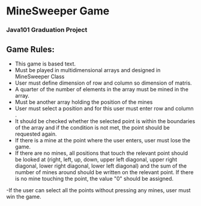 
# MineSweeper Game
### Java101 Graduation Project

## Game Rules:

- This game is based text.
- Must be played in multidimensional arrays and designed in MineSweeper Class
- User must define dimension of row and column so dimension of matris.
- A quarter of the number of elements in the array must be mined in the array.
- Must be another array holding the position of the mines
- User must select a position and for this user must enter row and column .
- It should be checked whether the selected point is within the boundaries of the array and if the condition is not met, the point should be requested again.
- If there is a mine at the point where the user enters, user must lose the game.
- If there are no mines, all positions that touch the relevant point should be looked at (right, left, up, down, upper left diagonal, upper right diagonal, lower right diagonal, lower left diagonal) and the sum of the number of mines around should be written on the relevant point. If there is no mine touching the point, the value "0" should be assigned.

-If the user can select all the points without pressing any mines, user must win the game.



